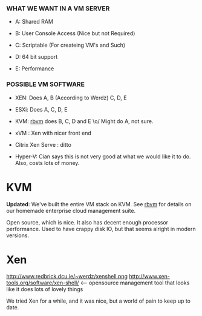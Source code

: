 ### WHAT WE WANT IN A VM SERVER


*  A: Shared RAM

*  B: User Console Access (Nice but not Required)

*  C: Scriptable (For createing VM's and Such)

*  D: 64 bit support

*  E: Performance


### POSSIBLE VM SOFTWARE


*  XEN: Does A, B (According to Werdz) C, D, E

*  ESXi: Does A, C, D, E

*  KVM: [rbvm](rbvm) does B, C, D and E \o/ Might do A, not sure.

*  xVM : Xen with nicer front end

*  Citrix Xen Serve : ditto

*  Hyper-V: Cian says this is not very good at what we would like it to do. Also, costs lots of money.


# KVM

**Updated**: We've built the entire VM stack on KVM. See [rbvm](rbvm) for details on our homemade enterprise cloud management suite.

Open source, which is nice. It also has decent enough processor performance. Used to have crappy disk IO, but that seems alright in modern versions.

# Xen

http://www.redbrick.dcu.ie/~werdz/xenshell.png
http://www.xen-tools.org/software/xen-shell/ <-- opensource management tool that looks like it does lots of lovely things

We tried Xen for a while, and it was nice, but a world of pain to keep up to date.
